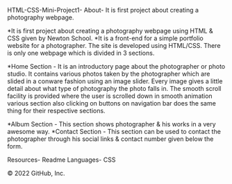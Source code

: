 HTML-CSS-Mini-Project1-
About-
It is first project about creating a photography webpage.

*It is first project about creating a photography webpage using HTML & CSS given by Newton School. *It is a front-end for a simple portfolio website for a photographer. The site is developed using HTML/CSS. There is only one webpage which is divided in 3 sections.

*Home Section - It is an introductory page about the photographer or photo studio. It contains various photos taken by the photographer which are slided in a conware fashion using an image slider. Every image gives a little detail about what type of photography the photo falls in. The smooth scroll facility is provided where the user is scrolled down in smooth animation various section also clicking on buttons on navigation bar does the same thing for their respective sections.

*Album Section - This section shows photographer & his works in a very awesome way. 
*Contact Section - This section can be used to contact the photographer through his social links & contact number given below the form.



Resources-
 Readme
Languages-
CSS

© 2022 GitHub, Inc.
